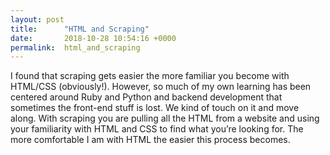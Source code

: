 ```yaml
---
layout: post
title:      "HTML and Scraping"
date:       2018-10-28 10:54:16 +0000
permalink:  html_and_scraping
---
```



I found that scraping gets easier the more familiar you become with HTML/CSS (obviously!). However, so much of my own learning has been centered around Ruby and Python and backend development that sometimes the front-end stuff is lost. We kind of touch on it and move along. With scraping you are pulling all the HTML from a website and using your familiarity with HTML and CSS to find what you’re looking for. The more comfortable I am with HTML the easier this process becomes.
